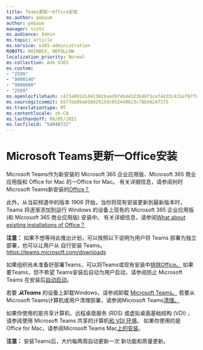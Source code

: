 ```yaml
---
title: Teams更新一Office安装
ms.author: pebaum
author: pebaum
manager: scotv
ms.audience: Admin
ms.topic: article
ms.service: o365-administration
ROBOTS: NOINDEX, NOFOLLOW
localization_priority: Normal
ms.collection: Adm_O365
ms.custom:
- "2599"
- "9000140"
- "9000660"
- "2509"
ms.openlocfilehash: c473a001d1441362baad9feb44323b46f1cef42d3c431ef87f0fb0172f10d152
ms.sourcegitcommit: b5f7da89a650d2915dc652449623c78be6247175
ms.translationtype: MT
ms.contentlocale: zh-CN
ms.lasthandoff: 08/05/2021
ms.locfileid: "54048722"
---
```

# <a name="microsoft-teams-installed-with-office-updates"></a>Microsoft Teams更新一Office安装

Microsoft Teams作为新安装的 Microsoft 365 企业应用版、Microsoft 365 商业应用版和 Office for Mac 的一Office for Mac。 有关详细信息，请参阅何时Microsoft Teams新安装的[Office？](https://docs.microsoft.com/deployoffice/teams-install#when-will-microsoft-teams-start-being-included-with-new-installations-of-microsoft-365-apps)

此外，从当前频道中的版本 1906 开始，当你将现有安装更新到最新版本时，Teams 将逐渐添加到运行 Windows 的设备上现有的 Microsoft 365 企业应用版 (和 Microsoft 365 商业应用版) 安装中。 有关详细信息，请参阅[What about existing installations of Office？](https://docs.microsoft.com/deployoffice/teams-install#what-about-existing-installations-of-microsoft-365-apps)

**注意：** 如果不想等待此推出计划，可以按照以下说明为用户将 Teams 部署为独立部署，也可以让用户从 [](https://docs.microsoft.com/MicrosoftTeams/msi-deployment)自行安装 Teams。 https://teams.microsoft.com/downloads

如果组织尚未准备好部署Teams，可以将Teams或现有安装中[排除Office。](https://docs.microsoft.com/deployoffice/teams-install#how-to-exclude-microsoft-teams-from-new-installations-of-microsoft-365-apps)  [](https://docs.microsoft.com/deployoffice/teams-install#use-group-policy-to-control-the-installation-of-microsoft-teams) 如果要Teams，但不希望 Teams安装后自动为用户启动，请参阅防止 Microsoft Teams 在安装后[自动启动](https://docs.microsoft.com/deployoffice/teams-install#use-group-policy-to-prevent-microsoft-teams-from-starting-automatically-after-installation)。

若要 ***从Teams*** 的设备上卸载Windows，请参阅卸载 [Microsoft Teams。](https://support.office.com/article/uninstall-microsoft-teams-3b159754-3c26-4952-abe7-57d27f5f4c81) 若要从Microsoft Teams计算机或用户清理部署，请参阅Microsoft Teams[清理。](https://docs.microsoft.com/microsoftteams/scripts/powershell-script-teams-deployment-clean-up)

如果你使用的是共享计算机、远程桌面服务 (RDS) 或虚拟桌面基础结构 (VDI) ，请参阅使用 Microsoft Teams 共享的计算机[和 VDI 环境](https://docs.microsoft.com/deployoffice/teams-install#shared-computer-and-vdi-environments-with-microsoft-teams)。 如果你使用的是 Office for Mac，请参阅Microsoft Teams Mac[上的安装](https://docs.microsoft.com/deployoffice/teams-install#microsoft-teams-installations-on-a-mac)。

**注意：** 安装Teams后，大约每两周自动更新一次 [](https://docs.microsoft.com/deployoffice/teams-install#feature-and-quality-updates-for-microsoft-teams)新功能和质量更新。 